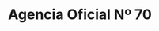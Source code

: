 ---
title: "Agencia Oficial Nº 70"
url: /general-manuel-jorge-campos/agencia-oficial-no-70/
shop: lotería
---